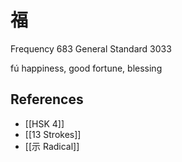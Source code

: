 # 福
Frequency 683
General Standard 3033

fú
happiness, good fortune, blessing

## References
- [[HSK 4]]
- [[13 Strokes]]
- [[示 Radical]]